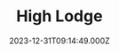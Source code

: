 ---
date: 2023-12-31T09:14:49.000Z
title: High Lodge
latitude: 52.43442334888729
longitude: 0.6630556552621885
category: checkin
---